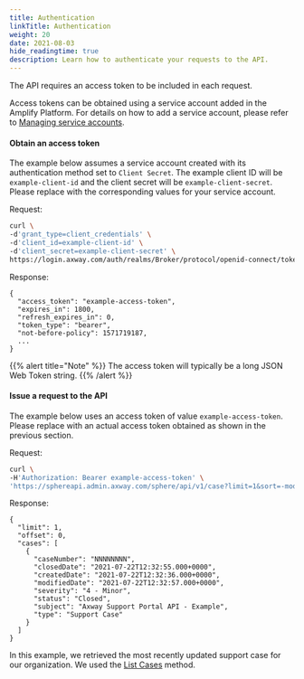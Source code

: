 ```yaml
---
title: Authentication
linkTitle: Authentication
weight: 20
date: 2021-08-03
hide_readingtime: true
description: Learn how to authenticate your requests to the API.
---
```


The API requires an access token to be included in each request.

Access tokens can be obtained using a service account added in the Amplify Platform.
For details on how to add a service account, please refer to [Managing service accounts](https://docs.axway.com/bundle/Amplify_Platform_Management_allOS_en/page/managing_organizations.html#ManagingOrganizations-service_accountsManagingserviceaccounts).

#### Obtain an access token

The example below assumes a service account created with its authentication method set to `Client Secret`.
The example client ID will be `example-client-id` and the client secret will be `example-client-secret`. Please replace with the corresponding values for your service account.

Request:

```bash
curl \
-d'grant_type=client_credentials' \
-d'client_id=example-client-id' \
-d'client_secret=example-client-secret' \
https://login.axway.com/auth/realms/Broker/protocol/openid-connect/token
```

Response:

```
{
  "access_token": "example-access-token",
  "expires_in": 1800,
  "refresh_expires_in": 0,
  "token_type": "bearer",
  "not-before-policy": 1571719187,
  ...
}
```

{{% alert title="Note" %}}
The access token will typically be a long JSON Web Token string.
{{% /alert %}}

#### Issue a request to the API

The example below uses an access token of value `example-access-token`. Please replace with an actual access token obtained as shown in the previous section.

Request:

```bash
curl \
-H'Authorization: Bearer example-access-token' \
'https://sphereapi.admin.axway.com/sphere/api/v1/case?limit=1&sort=-modifiedDate'
```

Response:

```
{
  "limit": 1,
  "offset": 0,
  "cases": [
    {
      "caseNumber": "NNNNNNNN",
      "closedDate": "2021-07-22T12:32:55.000+0000",
      "createdDate": "2021-07-22T12:32:36.000+0000",
      "modifiedDate": "2021-07-22T12:32:57.000+0000",
      "severity": "4 - Minor",
      "status": "Closed",
      "subject": "Axway Support Portal API - Example",
      "type": "Support Case"
    }
  ]
}
```

In this example, we retrieved the most recently updated support case for our organization.
We used the [List Cases](/docs/shared_services/supportapi/methods/list_cases/) method.
